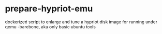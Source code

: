 # prepare-hypriot-emu
dockerized script to enlarge and tune a hypriot disk image for running under qemu -barebone, aka only basic ubuntu tools
